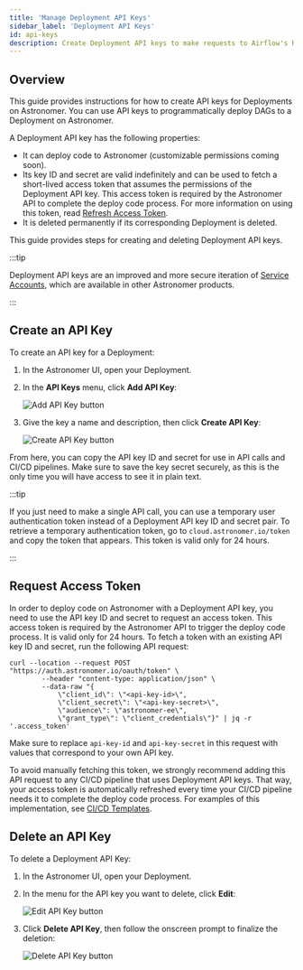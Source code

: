 ```yaml
---
title: 'Manage Deployment API Keys'
sidebar_label: 'Deployment API Keys'
id: api-keys
description: Create Deployment API keys to make requests to Airflow's REST API and set up a CI/CD pipeline.
---
```


## Overview

This guide provides instructions for how to create API keys for Deployments on Astronomer. You can use API keys to programmatically deploy DAGs to a Deployment on Astronomer.

A Deployment API key has the following properties:

- It can deploy code to Astronomer (customizable permissions coming soon).
- Its key ID and secret are valid indefinitely and can be used to fetch a short-lived access token that assumes the permissions of the Deployment API key. This access token is required by the Astronomer API to complete the deploy code process. For more information on using this token, read [Refresh Access Token](api-keys#refresh-access-token).
- It is deleted permanently if its corresponding Deployment is deleted.

This guide provides steps for creating and deleting Deployment API keys.

:::tip

Deployment API keys are an improved and more secure iteration of [Service Accounts](ci-cd.md#step-1-create-a-service-account), which are available in other Astronomer products.

:::

## Create an API Key

To create an API key for a Deployment:

1. In the Astronomer UI, open your Deployment.
2. In the **API Keys** menu, click **Add API Key**:

    <div class="text--center">
      <img src="/img/docs/add-api-key.png" alt="Add API Key button" />
    </div>

3. Give the key a name and description, then click **Create API Key**:

    <div class="text--center">
      <img src="/img/docs/create-api-key.png" alt="Create API Key button" />
    </div>

From here, you can copy the API key ID and secret for use in API calls and CI/CD pipelines. Make sure to save the key secret securely, as this is the only time you will have access to see it in plain text.

:::tip

If you just need to make a single API call, you can use a temporary user authentication token instead of a Deployment API key ID and secret pair. To retrieve a temporary authentication token, go to `cloud.astronomer.io/token` and copy the token that appears. This token is valid only for 24 hours.

:::

## Request Access Token

In order to deploy code on Astronomer with a Deployment API key, you need to use the API key ID and secret to request an access token. This access token is required by the Astronomer API to trigger the deploy code process. It is valid only for 24 hours. To fetch a token with an existing API key ID and secret, run the following API request:

```curl
curl --location --request POST "https://auth.astronomer.io/oauth/token" \
        --header "content-type: application/json" \
        --data-raw "{
            \"client_id\": \"<api-key-id>\",
            \"client_secret\": \"<api-key-secret>\",
            \"audience\": \"astronomer-ee\",
            \"grant_type\": \"client_credentials\"}" | jq -r '.access_token'
```

Make sure to replace `api-key-id` and `api-key-secret` in this request with values that correspond to your own API key.

To avoid manually fetching this token, we strongly recommend adding this API request to any CI/CD pipeline that uses Deployment API keys. That way, your access token is automatically refreshed every time your CI/CD pipeline needs it to complete the deploy code process. For examples of this implementation, see [CI/CD Templates](ci-cd.md#cicd-templates).

## Delete an API Key

To delete a Deployment API Key:

1. In the Astronomer UI, open your Deployment.
2. In the menu for the API key you want to delete, click **Edit**:

    <div class="text--center">
      <img src="/img/docs/edit-api-key.png" alt="Edit API Key button" />
    </div>

3. Click **Delete API Key**, then follow the onscreen prompt to finalize the deletion:

    <div class="text--center">
      <img src="/img/docs/delete-api-key.png" alt="Delete API Key button" />
    </div>
